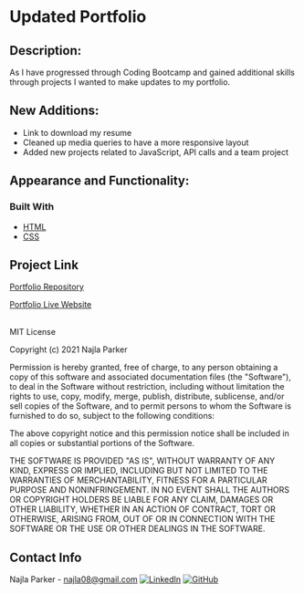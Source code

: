# Updated Portfolio


## Description:

As I have progressed through Coding Bootcamp and gained additional skills through projects I wanted to make updates to my portfolio.

## New Additions:

- Link to download my resume
- Cleaned up media queries to have a more responsive layout
- Added new projects related to JavaScript, API calls and a team project

## Appearance and Functionality:

### Built With

- [HTML](https://en.wikipedia.org/wiki/HTML)
- [CSS](https://developer.mozilla.org/en-US/docs/Learn/CSS/First_steps/What_is_CSS)


## Project Link

[Portfolio Repository](https://github.com/nparker80/Updated-Portfolio)

[Portfolio Live Website](https://nparker80.github.io/Updated-Portfolio/)

<br>
MIT License

Copyright (c) 2021 Najla Parker

Permission is hereby granted, free of charge, to any person obtaining a copy
of this software and associated documentation files (the "Software"), to deal
in the Software without restriction, including without limitation the rights
to use, copy, modify, merge, publish, distribute, sublicense, and/or sell
copies of the Software, and to permit persons to whom the Software is
furnished to do so, subject to the following conditions:

The above copyright notice and this permission notice shall be included in all
copies or substantial portions of the Software.

THE SOFTWARE IS PROVIDED "AS IS", WITHOUT WARRANTY OF ANY KIND, EXPRESS OR
IMPLIED, INCLUDING BUT NOT LIMITED TO THE WARRANTIES OF MERCHANTABILITY,
FITNESS FOR A PARTICULAR PURPOSE AND NONINFRINGEMENT. IN NO EVENT SHALL THE
AUTHORS OR COPYRIGHT HOLDERS BE LIABLE FOR ANY CLAIM, DAMAGES OR OTHER
LIABILITY, WHETHER IN AN ACTION OF CONTRACT, TORT OR OTHERWISE, ARISING FROM,
OUT OF OR IN CONNECTION WITH THE SOFTWARE OR THE USE OR OTHER DEALINGS IN THE
SOFTWARE.


## Contact Info

Najla Parker - najla08@gmail.com [![LinkedIn][linkedin-shield]][linkedin-url-naj] [![GitHub][github-shield]][github-url-naj]


<!-- MARKDOWN LINKS & IMAGES -->
<!-- https://www.markdownguide.org/basic-syntax/#reference-style-links -->




[linkedin-shield]: https://img.shields.io/badge/-LinkedIn-black.svg?style=for-the-badge&logo=linkedin&colorB=555
[linkedin-url-naj]: https://www.linkedin.com/in/najlaparker/
[github-shield]: https://img.shields.io/badge/-Github-blueviolet.svg?style=for-the-badge&logo=Github&colorB=555
[github-url-naj]: https://github.com/nparker80
